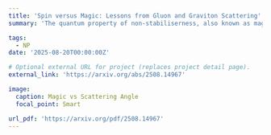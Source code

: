 ```yaml
---
title: 'Spin versus Magic: Lessons from Gluon and Graviton Scattering'
summary: 'The quantum property of non-stabiliserness, also known as magic, plays a key role in designing quantum computing systems. How to produce, manipulate and enhance magic remains mysterious, such that concrete examples of physical systems that manifest magic behaviour are sought after. In this paper, we study two-particle scattering of gluons and gravitons in Yang--Mills theory and General Relativity, as well as their supersymmetric extensions. This provides an interesting case of two-qubit systems, differing only in the physical spin of the qubits. We show that magic is generically produced in both theories, and also show that magic typically decreases as the spin of the qubits increases.'

tags:
  - NP
date: '2025-08-20T00:00:00Z'

# Optional external URL for project (replaces project detail page).
external_link: 'https://arxiv.org/abs/2508.14967'

image:
  caption: Magic vs Scattering Angle
  focal_point: Smart

url_pdf: 'https://arxiv.org/pdf/2508.14967'
---
```

